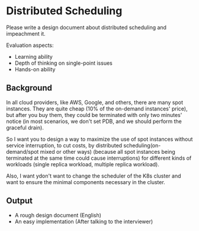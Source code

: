 # Distributed Scheduling

Please write a design document about distributed scheduling and impeachment it.

Evaluation aspects:
- Learning ability
- Depth of thinking on single-point issues
- Hands-on ability

## Background

In all cloud providers, like AWS, Google, and others, there are many spot instances. They are quite cheap (10% of the on-demand instances' price), but after you buy them, they could be terminated with only two minutes' notice (in most scenarios, we don't set PDB, and we should perform the graceful drain).

So I want you to design a way to maximize the use of spot instances without service interruption, to cut costs, by distributed scheduling(on-demand/spot mixed or other ways) (because all spot instances being terminated at the same time could cause interruptions) for different kinds of workloads (single replica workload, multiple replica workload).

Also, I want ydon't want to change the scheduler of the K8s cluster and want to ensure the minimal components necessary in the cluster.

## Output

- A rough design document (English)
- An easy implementation (After talking to the interviewer)
